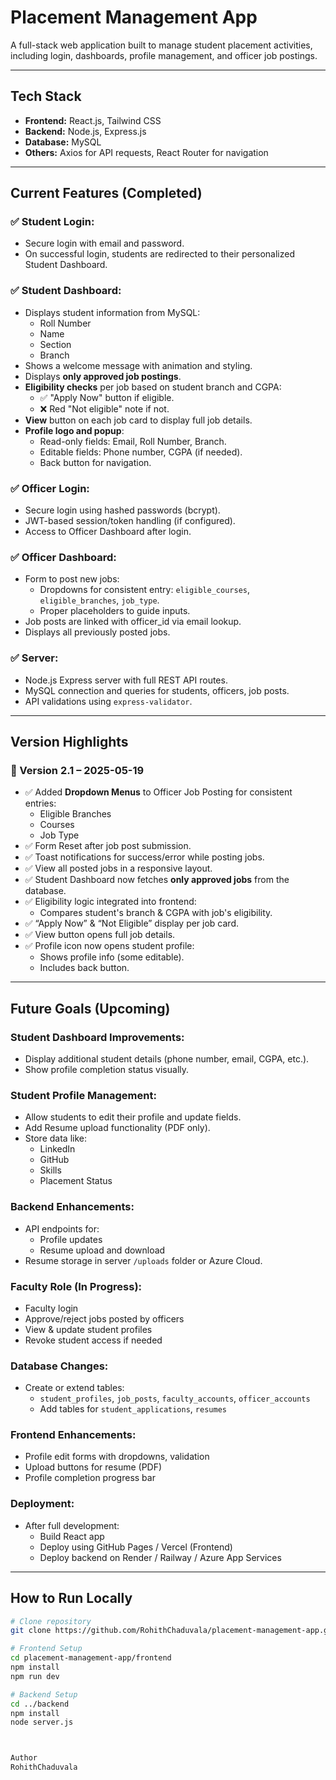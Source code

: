 # Placement Management App

A full-stack web application built to manage student placement activities, including login, dashboards, profile management, and officer job postings.

---

## Tech Stack

- **Frontend:** React.js, Tailwind CSS  
- **Backend:** Node.js, Express.js  
- **Database:** MySQL  
- **Others:** Axios for API requests, React Router for navigation

---

## Current Features (Completed)

### ✅ Student Login:
- Secure login with email and password.
- On successful login, students are redirected to their personalized Student Dashboard.

### ✅ Student Dashboard:
- Displays student information from MySQL:
  - Roll Number  
  - Name  
  - Section  
  - Branch  
- Shows a welcome message with animation and styling.
- Displays **only approved job postings**.
- **Eligibility checks** per job based on student branch and CGPA:
  - ✅ "Apply Now" button if eligible.
  - ❌ Red "Not eligible" note if not.
- **View** button on each job card to display full job details.
- **Profile logo and popup**:
  - Read-only fields: Email, Roll Number, Branch.
  - Editable fields: Phone number, CGPA (if needed).
  - Back button for navigation.

### ✅ Officer Login:
- Secure login using hashed passwords (bcrypt).
- JWT-based session/token handling (if configured).
- Access to Officer Dashboard after login.

### ✅ Officer Dashboard:
- Form to post new jobs:
  - Dropdowns for consistent entry: `eligible_courses`, `eligible_branches`, `job_type`.
  - Proper placeholders to guide inputs.
- Job posts are linked with officer_id via email lookup.
- Displays all previously posted jobs.

### ✅ Server:
- Node.js Express server with full REST API routes.
- MySQL connection and queries for students, officers, job posts.
- API validations using `express-validator`.

---

## Version Highlights

### 📌 Version 2.1 – 2025-05-19

- ✅ Added **Dropdown Menus** to Officer Job Posting for consistent entries:
  - Eligible Branches
  - Courses
  - Job Type
- ✅ Form Reset after job post submission.
- ✅ Toast notifications for success/error while posting jobs.
- ✅ View all posted jobs in a responsive layout.
- ✅ Student Dashboard now fetches **only approved jobs** from the database.
- ✅ Eligibility logic integrated into frontend:
  - Compares student's branch & CGPA with job's eligibility.
- ✅ “Apply Now” & “Not Eligible” display per job card.
- ✅ View button opens full job details.
- ✅ Profile icon now opens student profile:
  - Shows profile info (some editable).
  - Includes back button.

---

## Future Goals (Upcoming)

### Student Dashboard Improvements:
- Display additional student details (phone number, email, CGPA, etc.).  
- Show profile completion status visually.

### Student Profile Management:
- Allow students to edit their profile and update fields.
- Add Resume upload functionality (PDF only).
- Store data like:
  - LinkedIn
  - GitHub
  - Skills
  - Placement Status

### Backend Enhancements:
- API endpoints for:
  - Profile updates  
  - Resume upload and download  
- Resume storage in server `/uploads` folder or Azure Cloud.

### Faculty Role (In Progress):
- Faculty login
- Approve/reject jobs posted by officers
- View & update student profiles
- Revoke student access if needed

### Database Changes:
- Create or extend tables:
  - `student_profiles`, `job_posts`, `faculty_accounts`, `officer_accounts`
  - Add tables for `student_applications`, `resumes`

### Frontend Enhancements:
- Profile edit forms with dropdowns, validation
- Upload buttons for resume (PDF)
- Profile completion progress bar

### Deployment:
- After full development:
  - Build React app
  - Deploy using GitHub Pages / Vercel (Frontend)
  - Deploy backend on Render / Railway / Azure App Services

---

## How to Run Locally

```bash
# Clone repository
git clone https://github.com/RohithChaduvala/placement-management-app.git

# Frontend Setup
cd placement-management-app/frontend
npm install
npm run dev

# Backend Setup
cd ../backend
npm install
node server.js



Author
RohithChaduvala